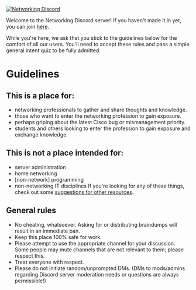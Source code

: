 [![Networking Discord](https://img.shields.io/discord/245189311681527808.svg?label=Networking&logo=discord)](https://discord.me/networking)  

Welcome to the Networking Discord server! If you haven't made it in yet, you can join [here](https://discord.me/networking).

While you're here, we ask that you stick to the guidelines below for the comfort of all our users. You'll need to accept
these rules and pass a simple general intent quiz to be fully admitted.

# Guidelines

## This is a place for:
- networking professionals to gather and share thoughts and knowledge.
- those who want to enter the networking profession to gain exposure.
- perhaps griping about the latest Cisco bug or mismanagement priority.
- students and others looking to enter the profession to gain exposure and exchange knowledge.

## This is not a place intended for:
- server administration
- home networking
- [non-network] programming
- non-networking IT disciplines
If you're looking for any of these things, check out some [suggestions for other resources](other-resources.md).

## General rules
- No cheating, whatsoever.  Asking for or distributing braindumps will result in an immediate ban.
- Keep this place 100% safe for work.
- Please attempt to use the appropriate channel for your discussion.  Some people may mute channels that are not relevant to them; please respect this.
- Treat everyone with respect.
- Please do not initiate random/unprompted DMs. (DMs to mods/admins regarding Discord server moderation needs or questions are always permissible!)
